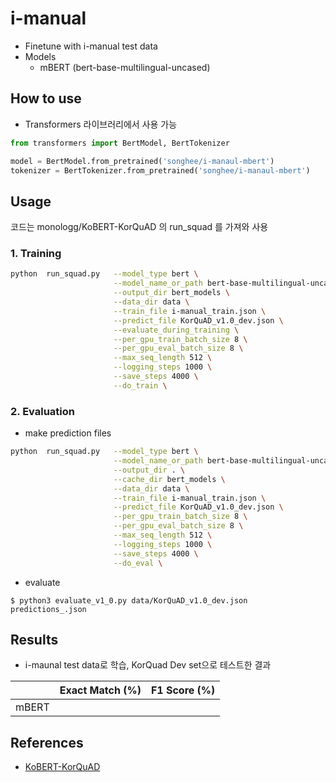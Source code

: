 # i-manual
- Finetune with i-manual test data
- Models
  - mBERT (bert-base-multilingual-uncased)

## How to use
- Transformers 라이브러리에서 사용 가능
```python
from transformers import BertModel, BertTokenizer

model = BertModel.from_pretrained('songhee/i-manaul-mbert')
tokenizer = BertTokenizer.from_pretrained('songhee/i-manaul-mbert')
```

## Usage

코드는 monologg/KoBERT-KorQuAD 의 run_squad 를 가져와 사용

### 1. Training

```bash
python  run_squad.py   --model_type bert \
                       --model_name_or_path bert-base-multilingual-uncased \
                       --output_dir bert_models \
                       --data_dir data \
                       --train_file i-manual_train.json \
                       --predict_file KorQuAD_v1.0_dev.json \
                       --evaluate_during_training \
                       --per_gpu_train_batch_size 8 \
                       --per_gpu_eval_batch_size 8 \
                       --max_seq_length 512 \
                       --logging_steps 1000 \
                       --save_steps 4000 \
                       --do_train \
```


### 2. Evaluation
- make prediction files
```bash
python  run_squad.py   --model_type bert \
                       --model_name_or_path bert-base-multilingual-uncased \
                       --output_dir . \
                       --cache_dir bert_models \
                       --data_dir data \
                       --train_file i-manual_train.json \
                       --predict_file KorQuAD_v1.0_dev.json \
                       --per_gpu_train_batch_size 8 \
                       --per_gpu_eval_batch_size 8 \
                       --max_seq_length 512 \
                       --logging_steps 1000 \
                       --save_steps 4000 \
                       --do_eval \
```

- evaluate
```console
$ python3 evaluate_v1_0.py data/KorQuAD_v1.0_dev.json predictions_.json
```

## Results

- i-maunal test data로 학습, KorQuad Dev set으로 테스트한 결과


|                         | Exact Match (%) | F1 Score (%) |
| ----------------------- | --------------- | ------------ |
| mBERT                   |                 |              |

## References

- [KoBERT-KorQuAD](https://github.com/monologg/KoBERT-KorQuAD)
